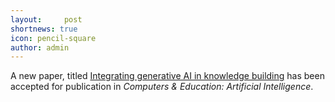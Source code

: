 ```yaml
---
layout:     post
shortnews: true
icon: pencil-square
author: admin
---
```


A new paper, titled [Integrating generative AI in knowledge building](https://osf.io/e9q2m/) has been accepted for publication in *Computers & Education: Artificial Intelligence*. 